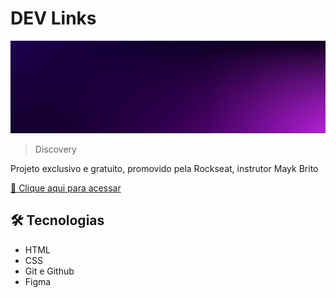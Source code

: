 # DEV Links

![preview](./.github/violet-blurred.jpg)

> Discovery

Projeto exclusivo e gratuito, promovido pela Rockseat, instrutor Mayk Brito

[🔗 Clique aqui para acessar](https://app.rocketseat.com.br/)


## 🛠 Tecnologias

- HTML
- CSS
- Git e Github
- Figma


